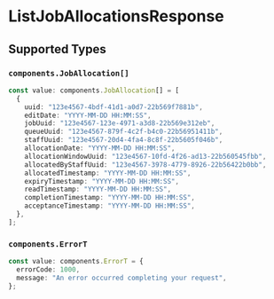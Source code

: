 # ListJobAllocationsResponse


## Supported Types

### `components.JobAllocation[]`

```typescript
const value: components.JobAllocation[] = [
  {
    uuid: "123e4567-4bdf-41d1-a0d7-22b569f7881b",
    editDate: "YYYY-MM-DD HH:MM:SS",
    jobUuid: "123e4567-123e-4971-a3d8-22b569e312eb",
    queueUuid: "123e4567-879f-4c2f-b4c0-22b56951411b",
    staffUuid: "123e4567-20d4-4fa4-8c8f-22b5605f046b",
    allocationDate: "YYYY-MM-DD HH:MM:SS",
    allocationWindowUuid: "123e4567-10fd-4f26-ad13-22b560545fbb",
    allocatedByStaffUuid: "123e4567-3978-4779-8926-22b56422b0bb",
    allocatedTimestamp: "YYYY-MM-DD HH:MM:SS",
    expiryTimestamp: "YYYY-MM-DD HH:MM:SS",
    readTimestamp: "YYYY-MM-DD HH:MM:SS",
    completionTimestamp: "YYYY-MM-DD HH:MM:SS",
    acceptanceTimestamp: "YYYY-MM-DD HH:MM:SS",
  },
];
```

### `components.ErrorT`

```typescript
const value: components.ErrorT = {
  errorCode: 1000,
  message: "An error occurred completing your request",
};
```

